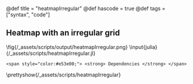 @def title = "heatmapIrregular"
@def hascode = true
@def tags = ["syntax", "code"]

## Heatmap with an irregular grid
\fig{/_assets/scripts/output/heatmapIrregular.png}
\input{julia}{/_assets/scripts/heatmapIrregular.jl}

~~~
<span style="color:#e53e00;"> <strong> Dependencies </strong> </span>
~~~
\prettyshow{/_assets/scripts/heatmapIrregular}
